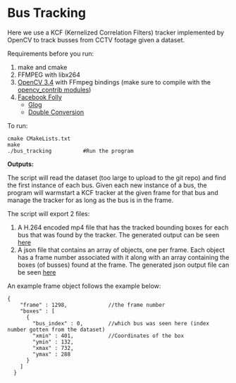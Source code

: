 # Bus Tracking 
Here we use a KCF (Kernelized Correlation Filters) tracker implemented by OpenCV to track busses from CCTV footage given a dataset. 

Requirements before you run:
1. make and cmake
2. FFMPEG with libx264 
3. [OpenCV 3.4](https://github.com/opencv/opencv) with FFmpeg bindings (make sure to compile with the [opencv_contrib modules](https://github.com/opencv/opencv_contrib))
4. [Facebook Folly](https://github.com/facebook/folly)
    * [Glog](https://github.com/google/glog)
    * [Double Conversion](https://github.com/google/double-conversion)

To run:
```
cmake CMakeLists.txt        
make
./bus_tracking          #Run the program
```



**Outputs:**

The script will read the dataset (too large to upload to the git repo) and find the first instance of each bus. Given
each new instance of a bus, the program will warmstart a KCF tracker at the given frame for that bus and manage the tracker for as
long as the bus is in the frame. 

The script will export 2 files:

1. A H.264 encoded mp4 file that has the tracked bounding boxes for each bus that was found by the tracker. The generated output
can be seen [here](data/taipei-hires-2017-04-08-annotated.mp4)
2. A json file that contains an array of objects, one per frame. Each object has a frame number associated with it along with an array
containing the boxes (of busses) found at the frame. The generated json output file can be seen [here](data/taipei-hires-2017-04-08-boxes.json) 

An example frame object follows the example below:
```$xslt
{
    "frame" : 1298,             //the frame number
    "boxes" : [
      {
        "bus_index" : 0,        //which bus was seen here (index number gotten from the dataset)
        "xmin" : 401,           //Coordinates of the box
        "ymin" : 132,
        "xmax" : 732,
        "ymax" : 288
      }
    ]
  }
```